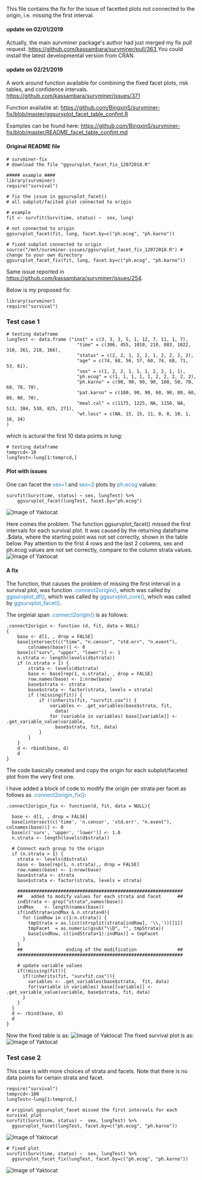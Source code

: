 This file contains the fix for the issue of facetted plots not connected to the origin, i.e. missing the first interval.

#### update on 02/01/2019
Actually, the main survminer package's author had just merged my fix pull request.
[https://github.com/kassambara/survminer/pull/363 ](url)
You could install the latest developmental version from CRAN.

#### update on 02/21/2019
A work around function available for combining the fixed facet plots, risk tables, and confidence intervals.
[https://github.com/kassambara/survminer/issues/371 ](url)

Function available at:
[https://github.com/BingxinS/survminer-fix/blob/master/ggsurvplot_facet_table_confint.R ](url)

Examples can be found here:
[https://github.com/BingxinS/survminer-fix/blob/master/README_facet_table_confint.md ](url)

#### Original README file

```{r}
# survminer-fix
# download the file "ggsurvplot_facet_fix_12072018.R" 

##### example ####
library(survminer)
require("survival")

# fix the issue in ggsurvplot_facet()           
# all subplot/facited plot connected to origin         

# example
fit <- survfit(Surv(time, status) ~  sex, lung)

# not connected to origin
ggsurvplot_facet(fit, lung, facet.by=c("ph.ecog", "ph.karno"))

# fixed subplot connected to origin
source("/mnt/survminer-issues/ggsurvplot_facet_fix_12072018.R") # change to your own directory
ggsurvplot_facet_fix(fit, lung, facet.by=c("ph.ecog", "ph.karno"))
```

Same issue reported in https://github.com/kassambara/survminer/issues/254.

Below is my proposed fix:

```{r LoadPackages}
library(survminer)
require("survival")
```

### Test case 1

```{r, echo=FALSE}
# testing dataframe
lungTest <- data.frame ("inst" = c(3, 3, 3, 5, 1, 12, 7, 11, 1, 7), 
                          "time" = c(306, 455, 1010, 210, 883, 1022, 310, 361, 218, 166),
                          "status" = c(2, 2, 1, 2, 2, 1, 2, 2, 2, 2),
                          "age" = c(74, 68, 56, 57, 60, 74, 68, 71, 53, 61),
                          "sex" = c(1, 2, 2, 1, 1, 1, 2, 2, 1, 1),
                          "ph.ecog" = c(1, 1, 1, 1, 1, 2, 2, 2, 2, 2),
                          "ph.karno" = c(90, 90, 90, 90, 100, 50, 70, 60, 70, 70),
                          "pat.karno" = c(100, 90, 90, 60, 90, 80, 60, 80, 80, 70),
                          "meal.cal" = c(1175, 1225, NA, 1150, NA, 513, 384, 538, 825, 271), 
                          "wt.loss" = c(NA, 15, 15, 11, 0, 0, 10, 1, 16, 34)
)
```
which is actural the first 10 data points in lung:
```{r, echo=FALSE}
# testing dataframe
temprcd<-10
lungTest<-lung[1:temprcd,]
```

#### Plot with issues

One can facet the <span style="color:#2980B9">sex=1</span> and <span style="color:#2980B9">sex=2</span> plots by <span style="color:#2980B9">ph.ecog</span> values:
```{r}
survfit(Surv(time, status) ~ sex, lungTest) %>%
    ggsurvplot_facet(lungTest, facet.by="ph.ecog")
```

![Image of Yaktocat](https://raw.githubusercontent.com/BingxinS/survminer-fix/master/test1plot-issue.png)

Here comes the problem. The function ggsurvplot_facet() missed the first intervals for each survival plot. It was caused by the returning dataframe .$data, where the starting point was not set correctly, shown in the table below. Pay attention to the first 4 rows and the last 2 columns, sex and ph.ecog values are not set correctly, compare to the column strata values.
![Image of Yaktocat](https://raw.githubusercontent.com/BingxinS/survminer-fix/master/test1table-issue.png)

#### A fix

The function, that causes the problem of missing the first interval in a survival plot, was function <span style="color:#2980B9">.connect2origin()</span>, which was called by <span style="color:#2980B9">ggsurvplot_df()</span>, which was called by <span style="color:#2980B9">ggsurvplot_core()</span>, which was called by <span style="color:#2980B9">ggsurvplot_facet()</span>. 

The orginial span <span style="color:#2980B9">.connect2origin()</span> is as follows:

```{r}
.connect2origin <- function (d, fit, data = NULL) 
{
    base <- d[1, , drop = FALSE]
    base[intersect(c("time", "n.censor", "std.err", "n.event"), 
        colnames(base))] <- 0
    base[c("surv", "upper", "lower")] <- 1
    n.strata <- length(levels(d$strata))
    if (n.strata > 1) {
        strata <- levels(d$strata)
        base <- base[rep(1, n.strata), , drop = FALSE]
        row.names(base) <- 1:nrow(base)
        base$strata <- strata
        base$strata <- factor(strata, levels = strata)
        if (!missing(fit)) {
            if (!inherits(fit, "survfit.cox")) {
                variables <- .get_variables(base$strata, fit, 
                  data)
                for (variable in variables) base[[variable]] <- .get_variable_value(variable, 
                  base$strata, fit, data)
            }
        }
    }
    d <- rbind(base, d)
    d
}
```
The code basically created and copy the origin for each subplot/faceted plot from the very first one. 

I have added a block of code to modify the origin per strata per facet as follows as <span style="color:#2980B9">.connect2origin_fix()</span>:

```{r}
.connect2origin_fix <- function(d, fit, data = NULL){

  base <- d[1, , drop = FALSE]
  base[intersect(c('time', 'n.censor', 'std.err', "n.event"), colnames(base))] <- 0
  base[c('surv', 'upper', 'lower')] <- 1.0
  n.strata <- length(levels(d$strata))
  
  # Connect each group to the origin
  if (n.strata > 1) {
    strata <- levels(d$strata)
    base <- base[rep(1, n.strata),, drop = FALSE]
    row.names(base) <- 1:nrow(base)
    base$strata <- strata
    base$strata <- factor(strata, levels = strata)
    
    #############################################################
    ##   added to modify values for each strata and facet      ##
    indStrata <- grep("strata",names(base))
    indMax    <- length(names(base))
    if(indStrata<indMax & n.strata>0){
      for (indRow in c(1:n.strata)) {
        tmpStrata = as.list(strsplit(strata[indRow], '\\,'))[[1]]
        tmpFacet  = as.numeric(gsub("\\D", "", tmpStrata)) 
        base[indRow, c((indStrata+1):indMax)] = tmpFacet
      }
    }
    ##                ending of the modification               ##
    #############################################################
    
    # update variable values
    if(!missing(fit)){
      if(!inherits(fit, "survfit.cox")){
        variables <- .get_variables(base$strata,  fit, data)
        for(variable in variables) base[[variable]] <- .get_variable_value(variable, base$strata, fit, data)
      }
    }
  }
  d <- rbind(base, d)
  d
}
```

Now the fixed table is as:
![Image of Yaktocat](https://raw.githubusercontent.com/BingxinS/survminer-fix/master/test1table-fix.png)
The fixed survival plot is as:
![Image of Yaktocat](https://raw.githubusercontent.com/BingxinS/survminer-fix/master/test1plot-fix.png)

### Test case 2
This case is with more choices of strata and facets. Note that there is no data points for certain strata and facet.

```{r}
require("survival")
temprcd<-100
lungTest<-lung[1:temprcd,]

# original ggsurvplot_facet missed the first intervals for each survival plot
survfit(Surv(time, status) ~  sex, lungTest) %>%
  ggsurvplot_facet(lungTest, facet.by=c("ph.ecog", "ph.karno"))
```
![Image of Yaktocat](https://raw.githubusercontent.com/BingxinS/survminer-fix/master/test2plot-issue.png)

```{r}
# fixed plot
survfit(Surv(time, status) ~  sex, lungTest) %>%
  ggsurvplot_facet_fix(lungTest, facet.by=c("ph.ecog", "ph.karno"))
```
![Image of Yaktocat](https://raw.githubusercontent.com/BingxinS/survminer-fix/master/test2plot-fix.png)
